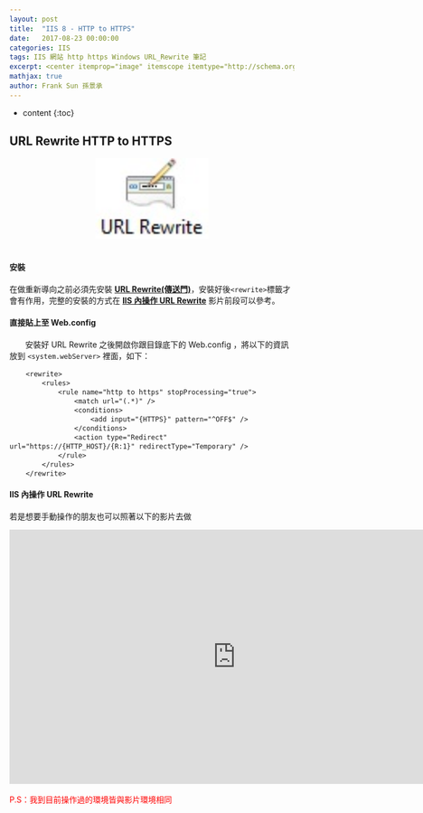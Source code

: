 ```yaml
---
layout: post
title:  "IIS 8 - HTTP to HTTPS"
date:   2017-08-23 00:00:00
categories: IIS
tags: IIS 網站 http https Windows URL_Rewrite 筆記
excerpt: <center itemprop="image" itemscope itemtype="http://schema.org/ImageObject"><img itemprop="image url height width" width="200" src="\images\2017-08-23-URL-Rewrite\2017-08-23-URL-Rewrite-image1.jpg" alt="URL Rewrite" title="URL Rewrite"/></center><br/>　　在做重新導向之前必須先安裝 URL Rewrite，安裝好後 rewrite 標籤才會有作用，完整的安裝的方式在 IIS 內操作 URL Rewrite 影片前段可以參考。
mathjax: true
author: Frank Sun 孫景承
---
```


* content
{:toc}

## **URL Rewrite HTTP to HTTPS** 

<center itemprop="image" itemscope itemtype="http://schema.org/ImageObject">
    <img itemprop="image url height width" width="200" src="\images\2017-08-23-URL-Rewrite\2017-08-23-URL-Rewrite-image1.jpg" alt="URL Rewrite" title="URL Rewrite"/>
</center><br/>

#### **安裝**
在做重新導向之前必須先安裝 **[URL Rewrite(傳送門)](https://www.microsoft.com/web/downloads/platform.aspx)**，安裝好後`<rewrite>`標籤才會有作用，完整的安裝的方式在 <a href="#iis-內操作-url-rewrite" id="markdown-toc-iis-內操作-url-rewrite" data-scroll=""><strong>IIS 內操作 URL Rewrite</strong></a> 影片前段可以參考。

#### **直接貼上至 Web.config**

　　安裝好 URL Rewrite 之後開啟你跟目錄底下的 Web.config ，將以下的資訊放到 `<system.webServer>` 裡面，如下：

```config
    <rewrite>
        <rules>
            <rule name="http to https" stopProcessing="true">
                <match url="(.*)" />
                <conditions>
                    <add input="{HTTPS}" pattern="^OFF$" />
                </conditions>
                <action type="Redirect" url="https://{HTTP_HOST}/{R:1}" redirectType="Temporary" />
            </rule>
        </rules>
    </rewrite>
```

#### **IIS 內操作 URL Rewrite**

若是想要手動操作的朋友也可以照著以下的影片去做
<div class="video-container">
    <iframe width="800" height="450" src="https://www.youtube.com/embed/U7USHit5mhY" frameborder="0" allowfullscreen></iframe>
</div>

<font color="red">P.S：我到目前操作過的環境皆與影片環境相同<font>